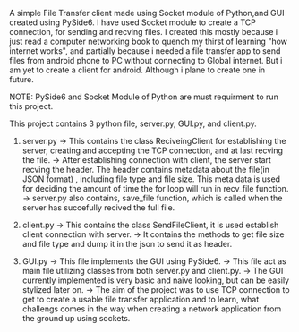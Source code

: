A simple File Transfer client made using Socket module of Python,and GUI created using PySide6.
I have used Socket module to create a TCP connection, for sending and recving files.
I created this mostly because i just read a computer networking book to quench my thirst of learning "how internet works", and partially because i needed a file transfer app to send
files from android phone to PC without connecting to Global internet. But i am yet to create a client for android. Although i plane to create one in future.

NOTE: PySide6 and Socket Module of Python are must requirment to run this project.

This project contains 3 python file, server.py, GUI.py, and client.py.
1) server.py
  -> This contains the class ReciveingClient for establishing the server, creating and accepting the TCP connection, and at last recving the file.
  -> After establishing connection with client, the server start recving the header. The header contains metadata about the file(in JSON format) , including file type and file size.
   This meta data is used for deciding the amount of time the for loop will run in recv_file function.
  -> server.py also contains, save_file function, which is called when the server has succefully recived the full file.

2) client.py
  -> This contains the class SendFileClient, it is used establish client connection with server.
  -> It contains the methods to get file size and file type and dump it in the json to send it as header.

3) GUI.py
   -> This file implements the GUI using PySide6.
   -> This file act as main file utilizing classes from both server.py and client.py.
   -> The GUI currently implemented is very basic and naive looking, but can be easily stylized later on.
   -> The aim of the project was to use TCP connection to get to create a usable file transfer application and to learn, what challengs comes in the way when creating a network application
       from the ground up using sockets.
